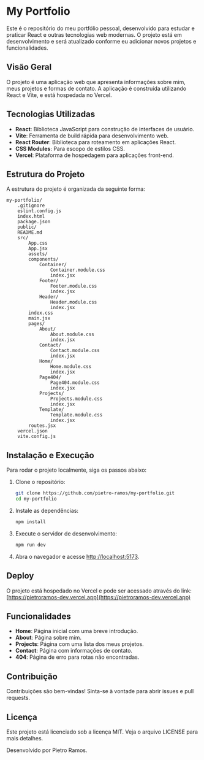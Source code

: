 # My Portfolio

Este é o repositório do meu portfólio pessoal, desenvolvido para estudar e praticar React e outras tecnologias web modernas. O projeto está em desenvolvimento e será atualizado conforme eu adicionar novos projetos e funcionalidades.

## Visão Geral

O projeto é uma aplicação web que apresenta informações sobre mim, meus projetos e formas de contato. A aplicação é construída utilizando React e Vite, e está hospedada no Vercel.

## Tecnologias Utilizadas

- **React**: Biblioteca JavaScript para construção de interfaces de usuário.
- **Vite**: Ferramenta de build rápida para desenvolvimento web.
- **React Router**: Biblioteca para roteamento em aplicações React.
- **CSS Modules**: Para escopo de estilos CSS.
- **Vercel**: Plataforma de hospedagem para aplicações front-end.

## Estrutura do Projeto

A estrutura do projeto é organizada da seguinte forma:

```
my-portfolio/
    .gitignore
    eslint.config.js
    index.html
    package.json
    public/
    README.md
    src/
        App.css
        App.jsx
        assets/
        components/
            Container/
                Container.module.css
                index.jsx
            Footer/
                Footer.module.css
                index.jsx
            Header/
                Header.module.css
                index.jsx
        index.css
        main.jsx
        pages/
            About/
                About.module.css
                index.jsx
            Contact/
                Contact.module.css
                index.jsx
            Home/
                Home.module.css
                index.jsx
            Page404/
                Page404.module.css
                index.jsx
            Projects/
                Projects.module.css
                index.jsx
            Template/
                Template.module.css
                index.jsx
        routes.jsx
    vercel.json
    vite.config.js
```

## Instalação e Execução

Para rodar o projeto localmente, siga os passos abaixo:

1. Clone o repositório:
     ```sh
     git clone https://github.com/pietro-ramos/my-portfolio.git
     cd my-portfolio
     ```

2. Instale as dependências:
     ```sh
     npm install
     ```

3. Execute o servidor de desenvolvimento:
     ```sh
     npm run dev
     ```

4. Abra o navegador e acesse [http://localhost:5173](http://localhost:5173).

## Deploy

O projeto está hospedado no Vercel e pode ser acessado através do link: [https://pietroramos-dev.vercel.app](https://pietroramos-dev.vercel.app)

## Funcionalidades

- **Home**: Página inicial com uma breve introdução.
- **About**: Página sobre mim.
- **Projects**: Página com uma lista dos meus projetos.
- **Contact**: Página com informações de contato.
- **404**: Página de erro para rotas não encontradas.

## Contribuição

Contribuições são bem-vindas! Sinta-se à vontade para abrir issues e pull requests.

## Licença

Este projeto está licenciado sob a licença MIT. Veja o arquivo LICENSE para mais detalhes.

Desenvolvido por Pietro Ramos.
